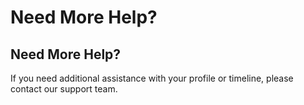 # Need More Help?

## Need More Help?

If you need additional assistance with your profile or timeline, please contact our support team.